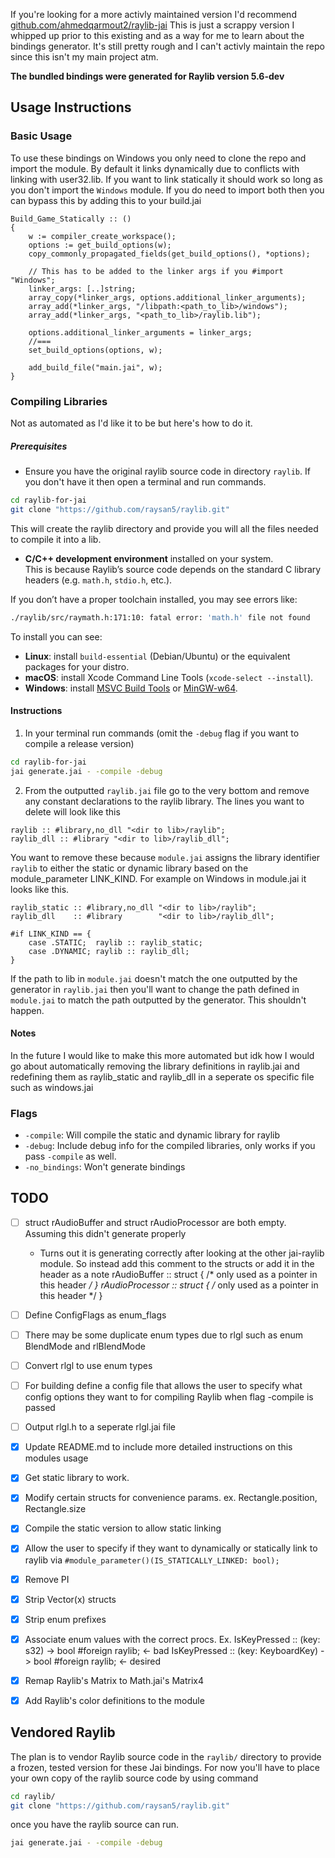 If you're looking for a more activly maintained version I'd recommend
[github.com/ahmedqarmout2/raylib-jai](github.com/ahmedqarmout2/raylib-jai)
This is just a scrappy version I whipped up prior to this existing and as a way for me to learn about the bindings generator. It's still pretty rough and I can't activly maintain the repo since this isn't my main project atm.

**The bundled bindings were generated for Raylib version 5.6-dev**

## Usage Instructions

### Basic Usage
To use these bindings on Windows you only need to clone the repo and import the module. By default it links dynamically due to conflicts with linking with user32.lib. If you want to link statically it should work so long as you don't import the `Windows` module. If you do need to import both then you can bypass this by adding this to your build.jai
```jai
Build_Game_Statically :: () 
{
	w := compiler_create_workspace();
	options := get_build_options(w);
	copy_commonly_propagated_fields(get_build_options(), *options);

	// This has to be added to the linker args if you #import "Windows";
	linker_args: [..]string;
	array_copy(*linker_args, options.additional_linker_arguments);
	array_add(*linker_args, "/libpath:<path_to_lib>/windows");
	array_add(*linker_args, "<path_to_lib>/raylib.lib");

	options.additional_linker_arguments = linker_args;
	//===
	set_build_options(options, w);

	add_build_file("main.jai", w);
}
```


### Compiling Libraries

Not as automated as I'd like it to be but here's how to do it.

##### Prerequisites
* Ensure you have the original raylib source code in directory `raylib`. If you don't have it then open a terminal and run commands.
```bash
cd raylib-for-jai
git clone "https://github.com/raysan5/raylib.git"
```
This will create the raylib directory and provide you will all the files needed to compile it into a lib.
* **C/C++ development environment** installed on your system.  
This is because Raylib’s source code depends on the standard C library headers (e.g. `math.h`, `stdio.h`, etc.).

If you don’t have a proper toolchain installed, you may see errors like:
```bash
./raylib/src/raymath.h:171:10: fatal error: 'math.h' file not found
```

To install you can see:
- **Linux**: install `build-essential` (Debian/Ubuntu) or the equivalent packages for your distro.  
- **macOS**: install Xcode Command Line Tools (`xcode-select --install`).  
- **Windows**: install [MSVC Build Tools](https://visualstudio.microsoft.com/visual-cpp-build-tools/) or [MinGW-w64](http://mingw-w64.org/).

#### Instructions
1) In your terminal run commands (omit the `-debug` flag if you want to compile a release version)
```bash
cd raylib-for-jai
jai generate.jai - -compile -debug
```

2) From the outputted `raylib.jai` file go to the very bottom and remove any constant declarations to the raylib library. The lines you want to delete will look like this
```jai
raylib :: #library,no_dll "<dir to lib>/raylib";
raylib_dll :: #library "<dir to lib>/raylib_dll";
```

You want to remove these because `module.jai` assigns the library identifier `raylib` to either the static or dynamic library based on the module_parameter LINK_KIND. For example on Windows in module.jai it looks like this.
```jai
raylib_static :: #library,no_dll "<dir to lib>/raylib";
raylib_dll    :: #library        "<dir to lib>/raylib_dll";

#if LINK_KIND == {
    case .STATIC;  raylib :: raylib_static;
    case .DYNAMIC; raylib :: raylib_dll;
}
```
If the path to lib in `module.jai` doesn't match the one outputted by the generator in `raylib.jai` then you'll want to change the path defined in `module.jai` to match the path outputted by the generator. This shouldn't happen.

#### Notes
In the future I would like to make this more automated but idk how I would go about automatically removing the library definitions in raylib.jai and redefining them as raylib_static and raylib_dll in a seperate os specific file such as windows.jai

### Flags
* `-compile`: Will compile the static and dynamic library for raylib
* `-debug`: Include debug info for the compiled libraries, only works if you pass `-compile` as well.
* `-no_bindings`: Won't generate bindings


## TODO
- [ ] struct rAudioBuffer and struct rAudioProcessor are both empty. Assuming this
      didn't generate properly
    * Turns out it is generating correctly after looking at the other jai-raylib
      module. So instead add this comment to the structs or add it in the header as 
      a note
        rAudioBuffer    :: struct { /* only used as a pointer in this header */ }
        rAudioProcessor :: struct { /* only used as a pointer in this header */ }
- [ ] Define ConfigFlags as enum_flags
- [ ] There may be some duplicate enum types due to rlgl such as enum BlendMode and rlBlendMode
- [ ] Convert rlgl to use enum types
- [ ] For building define a config file that allows the user to specify what
      config options they want to for compiling Raylib when flag -compile is passed
- [ ] Output rlgl.h to a seperate rlgl.jai file
- [X] Update README.md to include more detailed instructions on this modules usage
- [X] Get static library to work.
- [X] Modify certain structs for convenience params. ex. Rectangle.position, Rectangle.size 
- [X] Compile the static version to allow static linking
- [X] Allow the user to specify if they want to dynamically or statically link to raylib via `#module_parameter()(IS_STATICALLY_LINKED: bool);`
- [X] Remove PI
- [X] Strip Vector(x) structs
- [X] Strip enum prefixes
- [X] Associate enum values with the correct procs. Ex. 
        IsKeyPressed :: (key: s32) -> bool #foreign raylib;         <- bad 
        IsKeyPressed :: (key: KeyboardKey) -> bool #foreign raylib; <- desired 
- [X] Remap Raylib's Matrix to Math.jai's Matrix4
- [X] Add Raylib's color definitions to the module


## Vendored Raylib

The plan is to vendor Raylib source code in the `raylib/` directory to provide a frozen, tested version for these Jai bindings.
For now you'll have to place your own copy of the raylib source code by using command
```bash
cd raylib/
git clone "https://github.com/raysan5/raylib.git"
```

once you have the raylib source can run.
```bash
jai generate.jai - -compile -debug
```
